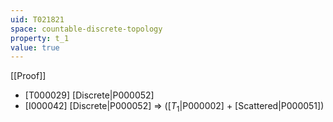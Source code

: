 ```yaml
---
uid: T021821
space: countable-discrete-topology
property: t_1
value: true
---
```

[[Proof]]

* [T000029] [Discrete|P000052]
* [I000042] [Discrete|P000052] => ([$T_1$|P000002] + [Scattered|P000051])

